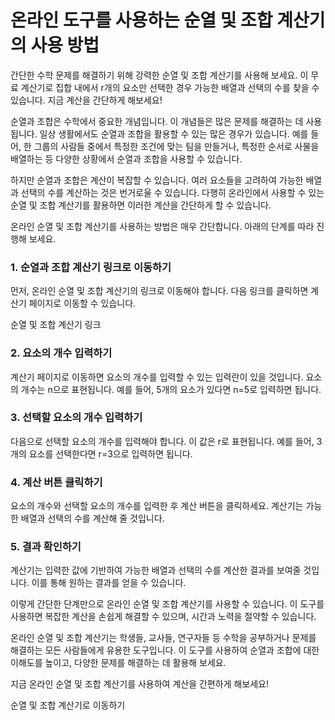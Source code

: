 온라인 도구를 사용하는 순열 및 조합 계산기의 사용 방법
===============================

간단한 수학 문제를 해결하기 위해 강력한 순열 및 조합 계산기를 사용해 보세요. 이 무료 계산기로 집합 내에서 r개의 요소만 선택한 경우 가능한 배열과 선택의 수를 찾을 수 있습니다. 지금 계산을 간단하게 해보세요!

순열과 조합은 수학에서 중요한 개념입니다. 이 개념들은 많은 문제를 해결하는 데 사용됩니다. 일상 생활에서도 순열과 조합을 활용할 수 있는 많은 경우가 있습니다. 예를 들어, 한 그룹의 사람들 중에서 특정한 조건에 맞는 팀을 만들거나, 특정한 순서로 사물을 배열하는 등 다양한 상황에서 순열과 조합을 사용할 수 있습니다.

하지만 순열과 조합은 계산이 복잡할 수 있습니다. 여러 요소들을 고려하여 가능한 배열과 선택의 수를 계산하는 것은 번거로울 수 있습니다. 다행히 온라인에서 사용할 수 있는 순열 및 조합 계산기를 활용하면 이러한 계산을 간단하게 할 수 있습니다.

온라인 순열 및 조합 계산기를 사용하는 방법은 매우 간단합니다. 아래의 단계를 따라 진행해 보세요.

### 1. 순열과 조합 계산기 링크로 이동하기

먼저, 온라인 순열 및 조합 계산기의 링크로 이동해야 합니다. 다음 링크를 클릭하면 계산기 페이지로 이동할 수 있습니다.

순열 및 조합 계산기 링크

### 2. 요소의 개수 입력하기

계산기 페이지로 이동하면 요소의 개수를 입력할 수 있는 입력란이 있을 것입니다. 요소의 개수는 n으로 표현됩니다. 예를 들어, 5개의 요소가 있다면 n=5로 입력하면 됩니다.

### 3. 선택할 요소의 개수 입력하기

다음으로 선택할 요소의 개수를 입력해야 합니다. 이 값은 r로 표현됩니다. 예를 들어, 3개의 요소를 선택한다면 r=3으로 입력하면 됩니다.

### 4. 계산 버튼 클릭하기

요소의 개수와 선택할 요소의 개수를 입력한 후 계산 버튼을 클릭하세요. 계산기는 가능한 배열과 선택의 수를 계산해 줄 것입니다.

### 5. 결과 확인하기

계산기는 입력한 값에 기반하여 가능한 배열과 선택의 수를 계산한 결과를 보여줄 것입니다. 이를 통해 원하는 결과를 얻을 수 있습니다.

이렇게 간단한 단계만으로 온라인 순열 및 조합 계산기를 사용할 수 있습니다. 이 도구를 사용하면 복잡한 계산을 손쉽게 해결할 수 있으며, 시간과 노력을 절약할 수 있습니다.

온라인 순열 및 조합 계산기는 학생들, 교사들, 연구자들 등 수학을 공부하거나 문제를 해결하는 모든 사람들에게 유용한 도구입니다. 이 도구를 사용하여 순열과 조합에 대한 이해도를 높이고, 다양한 문제를 해결하는 데 활용해 보세요.

지금 온라인 순열 및 조합 계산기를 사용하여 계산을 간편하게 해보세요!

순열 및 조합 계산기로 이동하기